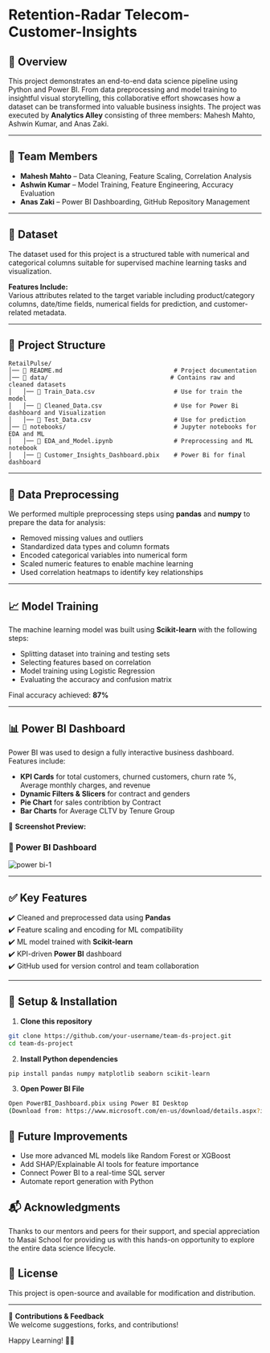 # Retention-Radar Telecom-Customer-Insights

## 📝 Overview

This project demonstrates an end-to-end data science pipeline using Python and Power BI. From data preprocessing and model training to insightful visual storytelling, this collaborative effort showcases how a dataset can be transformed into valuable business insights. The project was executed by **Analytics Alley** consisting of three members: Mahesh Mahto, Ashwin Kumar, and Anas Zaki.

---

## 👥 Team Members

- **Mahesh Mahto** – Data Cleaning, Feature Scaling, Correlation Analysis  
- **Ashwin Kumar** – Model Training, Feature Engineering, Accuracy Evaluation  
- **Anas Zaki** – Power BI Dashboarding, GitHub Repository Management

---

## 🧾 Dataset
The dataset used for this project is a structured table with numerical and categorical columns suitable for supervised machine learning tasks and visualization.

**Features Include:**  
Various attributes related to the target variable including product/category columns, date/time fields, numerical fields for prediction, and customer-related metadata.

---

## 📁 Project Structure
```
RetailPulse/
│── 📄 README.md                               # Project documentation
│── 📂 data/                                  # Contains raw and cleaned datasets
│   │── 📄 Train_Data.csv                      # Use for train the model
│   │── 📄 Cleaned_Data.csv                    # Use for Power Bi dashboard and Visualization
│   │── 📄 Test_Data.csv                       # Use for prediction
│── 📂 notebooks/                              # Jupyter notebooks for EDA and ML
│   │── 📄 EDA_and_Model.ipynb                 # Preprocessing and ML notebook
│   │── 📄 Customer_Insights_Dashboard.pbix    # Power Bi for final dashboard
```



---

## 🧹 Data Preprocessing

We performed multiple preprocessing steps using **pandas** and **numpy** to prepare the data for analysis:

- Removed missing values and outliers
- Standardized data types and column formats
- Encoded categorical variables into numerical form
- Scaled numeric features to enable machine learning
- Used correlation heatmaps to identify key relationships

---

## 📈 Model Training

The machine learning model was built using **Scikit-learn** with the following steps:

- Splitting dataset into training and testing sets  
- Selecting features based on correlation  
- Model training using Logistic Regression  
- Evaluating the accuracy and confusion matrix  

Final accuracy achieved: **87%**

---

## 📊 Power BI Dashboard

Power BI was used to design a fully interactive business dashboard. Features include:

- **KPI Cards** for total customers, churned customers, churn rate %, Average monthly charges, and revenue
- **Dynamic Filters & Slicers** for contract and genders
- **Pie Chart** for sales contribtion by Contract
- **Bar Charts** for Average CLTV by Tenure Group

📸 **Screenshot Preview:**

### 🔹 Power BI Dashboard
![power bi-1](https://github.com/user-attachments/assets/7f1babf6-bc6b-4e5a-b802-8c2e553f3524)


---

## ✅ Key Features
✔️ Cleaned and preprocessed data using **Pandas**  
✔️ Feature scaling and encoding for ML compatibility  
✔️ ML model trained with **Scikit-learn**  
✔️ KPI-driven **Power BI** dashboard  
✔️ GitHub used for version control and team collaboration

---

## 🔧 Setup & Installation

1. **Clone this repository**
```bash
git clone https://github.com/your-username/team-ds-project.git
cd team-ds-project
```

2. **Install Python dependencies**
```bash
pip install pandas numpy matplotlib seaborn scikit-learn
```
3. **Open Power BI File**
```bash
Open PowerBI_Dashboard.pbix using Power BI Desktop
(Download from: https://www.microsoft.com/en-us/download/details.aspx?id=58494)
```

## 🔮 Future Improvements
- Use more advanced ML models like Random Forest or XGBoost
- Add SHAP/Explainable AI tools for feature importance
- Connect Power BI to a real-time SQL server
- Automate report generation with Python


## 📬  Acknowledgments
Thanks to our mentors and peers for their support, and special appreciation to Masai School for providing us with this hands-on opportunity to explore the entire data science lifecycle.

## 📜 License
This project is open-source and available for modification and distribution.

---

📩 **Contributions & Feedback**         
We welcome suggestions, forks, and contributions!


Happy Learning! 🙌🚀

